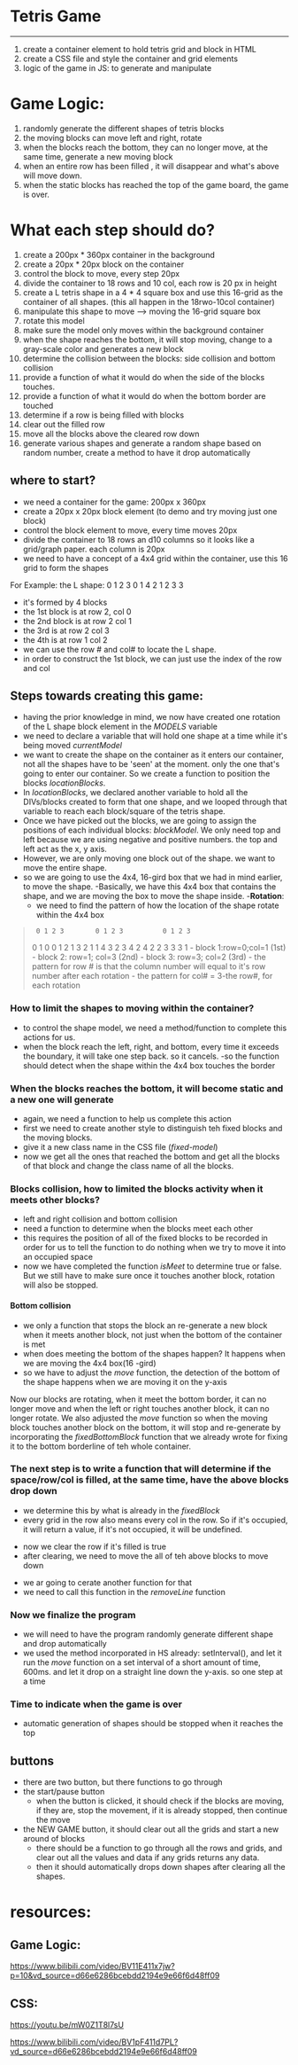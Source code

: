 # Tetris Game
------
1. create a container element to hold tetris grid and block in HTML
2. create a CSS file and style the container and grid elements 
3. logic of the game in JS: to generate and manipulate

# Game Logic: 
1. randomly generate the different shapes of tetris blocks
2. the moving blocks can move left and right, rotate
3. when the blocks reach the bottom, they can no longer move, at the same time, generate a new moving block
4. when an entire row has been filled , it will disappear and what's above will move down. 
5. when the static blocks has reached the top of the game board, the game is over. 

# What each step should do?
1. create a 200px * 360px container in the background
2. create a 20px * 20px block on the container 
3. control the block to move, every step 20px
4. divide the container to 18 rows and 10 col, each row is 20 px in height 
5. create a L tetris shape in a 4 * 4 square box and use this 16-grid as the container of all shapes. (this all happen in the 18rwo-10col container)
6. manipulate this shape to move --> moving the 16-grid square box
7. rotate this model
8. make sure the model only moves within the background container
9. when the shape reaches the bottom, it will stop moving, change to a gray-scale color and generates a new block
10. determine the collision between the blocks: side collision and bottom collision
11. provide a function of what it would do when the side of the blocks touches.
12. provide a function of what it would do when the bottom border are touched
13. determine if a row is being filled with blocks 
14. clear out the filled row
15. move all the blocks above the cleared row down
16. generate various shapes and generate a random shape based on random number, create a method to have it drop automatically


## where to start?
- we need a container for the game: 200px x 360px
- create a 20px x 20px block element (to demo and try moving just one block)
- control the block element to move, every time moves 20px
- divide the container to 18 rows an d10 columns so it looks like a grid/graph paper. each column is 20px
- we need to have a concept of a 4x4 grid within the container, use this 16 grid to form the shapes


For Example: the L shape: 
   0 1 2 3
0
1      4
2  1 2 3
3

- it's formed by 4 blocks
- the 1st block is at row 2, col 0
- the 2nd block is at row 2 col 1
- the 3rd is at row 2 col 3
- the 4th is at row 1 col 2
- we can use the row # and col# to locate the L shape. 
- in order to construct the 1st block, we can just use the index of the row and col

## Steps towards creating this game:

- having the prior knowledge in mind, we now have created one rotation of the L shape block element in the *MODELS* variable 
- we need to declare a variable that will hold one shape at a time while it's being moved *currentModel*
- we want to create the shape on the container as it enters our container, not all the shapes have to be 'seen' at the moment. only the one that's going to enter our container. So we create a function to position the blocks *locationBlocks*. 
- In *locationBlocks*, we declared another variable to hold all the DIVs/blocks created to form that one shape, and we looped through that variable to reach each block/square of the tetris shape. 
- Once we have picked out the blocks, we are going to assign the positions of each individual blocks: *blockModel*. We only need top and left because we are using negative and positive numbers. the top and left act as the x, y axis. 
- However, we are only moving one block out of the shape. we want to move the entire shape. 
- so we are going to use the 4x4, 16-gird box that we had in mind earlier, to move the shape. 
-Basically, we have this 4x4 box that contains the shape, and we are moving the box to move the shape inside. 
-__Rotation__:
    - we need to find the pattern of how the location of the shape rotate within the 4x4 box
>      0 1 2 3        0 1 2 3          0 1 2 3
>    0   1          0                0 
>    1   2          1   3 2 1        1   4 3
>    2   3 4        2   4            2     2
>    3              3                3     1
    - block 1:row=0;col=1 (1st)
    - block 2: row=1; col=3 (2nd)
    - block 3: row=3; col=2 (3rd)
    - the pattern for row # is that the column number will equal to it's row number after each rotation
    - the pattern for col# = 3-the row#, for each rotation

### How to limit the shapes to moving within the container?
- to control the shape model, we need a method/function to complete this actions for us. 
- when the block reach the left, right, and bottom, every time it exceeds the boundary, it will take one step back. so it cancels. 
-so the function should detect when the shape within the 4x4 box touches the border

### When the blocks reaches the bottom, it will become static and a new one will generate
- again, we need a function to help us complete this action
- first we need to create another style to distinguish teh fixed blocks and the moving blocks. 
- give it a new class name in the CSS file (*fixed-model*)
- now we get all the ones that reached the bottom and get all the blocks of that block and change the class name of all the blocks. 

### Blocks collision, how to limited the blocks activity when it meets other blocks?
- left and right collision and bottom collision
- need a function to determine when the blocks meet each other
- this requires the position of all of the fixed blocks to be recorded in order for us to tell the function to do nothing when we try to move it into an occupied space
- now we have completed the function *isMeet* to determine true or false. But we still have to make sure once it touches another block, rotation will also be stopped. 
#### Bottom collision
- we only a function that stops the block an re-generate a new block when it meets another block, not just when the bottom of the container is met
- when does meeting the bottom of the shapes happen? It happens when we are moving the 4x4 box(16 -gird)
- so we have to adjust the *move* function, the detection of the bottom of the shape happens when we are moving it on the y-axis

Now our blocks are rotating, when it meet the bottom border, it can no longer move and when the left or right touches another block, it can no longer rotate. We also adjusted the *move* function so when the moving block touches another block on the bottom, it will stop and re-generate by incorporating the *fixedBottomBlock* function that we already wrote for fixing it to the bottom borderline of teh whole container. 

### The next step is to write a function that will determine if the space/row/col is filled, at the same time, have the above blocks drop down
- we determine this by what is already in the *fixedBlock* 
- every grid in the row also means every col in the row. So if it's occupied, it will return a value, if it's not occupied, it will be undefined. 
 * now we clear the row if it's filled is true 
 * after clearing, we need to move the all of teh above blocks to move down
 - we ar going to cerate another function for that
 - we need to call this function in the *removeLine* function

### Now we finalize the program
- we will need to have the program randomly generate different shape and drop automatically
- we used the method incorporated in HS already: setInterval(), and let it run the *move* function on a set interval of a short amount of time, 600ms. and let it drop on a straight line down the y-axis. so one step at a time

### Time to indicate when the game is over
- automatic generation of shapes should be stopped when it reaches the top

## buttons
- there are two button, but there functions to go through 
- the start/pause button
  - when the button is clicked, it should check if the blocks are moving, if they are, stop the movement, if it is already stopped, then continue the move 
- the NEW GAME button, it should clear out all the grids and start a new around of blocks 
  - there should be a function to go through all the rows and grids, and clear out all the values and data if any grids returns any data. 
  - then it should automatically drops down shapes after clearing all the shapes. 






# resources: 


## Game Logic:

https://www.bilibili.com/video/BV11E411x7jw?p=10&vd_source=d66e6286bcebdd2194e9e66f6d48ff09


## CSS:

https://youtu.be/mW0Z1T8l7sU

https://www.bilibili.com/video/BV1pF411d7PL?vd_source=d66e6286bcebdd2194e9e66f6d48ff09


